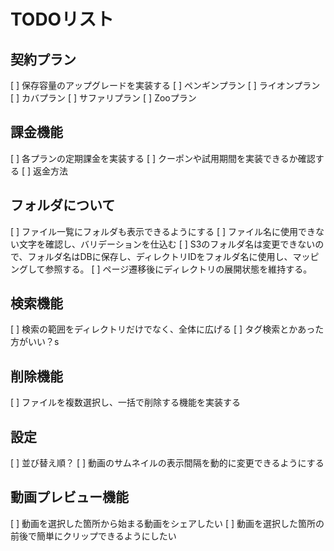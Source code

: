 # TODOリスト

## 契約プラン
[ ] 保存容量のアップグレードを実装する
[ ] ペンギンプラン
[ ] ライオンプラン
[ ] カバプラン
[ ] サファリプラン
[ ] Zooプラン

## 課金機能
[ ] 各プランの定期課金を実装する
[ ] クーポンや試用期間を実装できるか確認する
[ ] 返金方法

## フォルダについて
[ ] ファイル一覧にフォルダも表示できるようにする
[ ] ファイル名に使用できない文字を確認し、バリデーションを仕込む
[ ] S3のフォルダ名は変更できないので、フォルダ名はDBに保存し、ディレクトリIDをフォルダ名に使用し、マッピングして参照する。
[ ] ページ遷移後にディレクトリの展開状態を維持する。

## 検索機能
[ ] 検索の範囲をディレクトリだけでなく、全体に広げる
[ ] タグ検索とかあった方がいい？s

## 削除機能
[ ] ファイルを複数選択し、一括で削除する機能を実装する

## 設定
[ ] 並び替え順？
[ ] 動画のサムネイルの表示間隔を動的に変更できるようにする

## 動画プレビュー機能
[ ] 動画を選択した箇所から始まる動画をシェアしたい
[ ] 動画を選択した箇所の前後で簡単にクリップできるようにしたい

